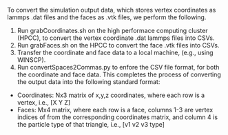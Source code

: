 To convert the simulation output data, which stores vertex coordinates as lammps .dat files and the faces as .vtk files, we perform the following. 
1. Run grabCoordinates.sh on the high performace computing cluster (HPCC), to convert the vertex coordinate .dat lammps files into CSVs. 
2. Run grabFaces.sh on the HPCC to convert the face .vtk files into CSVs.
3. Transfer the coordinate and face data to a local machine, (e.g., using WINSCP).
4. Run convertSpaces2Commas.py to enfore the CSV file format, for both the coordinate and face data. This completes the process of converting the output data into the following standard format:
 - Coordinates: Nx3 matrix of x,y,z coordinates, where each row is a vertex, i.e., [X Y Z]
 - Faces: Mx4 matrix, where each row is a face, columns 1-3 are vertex indices of from the corresponding coordinates matrix, and column 4 is the particle type of that triangle, i.e., [v1 v2 v3 type]